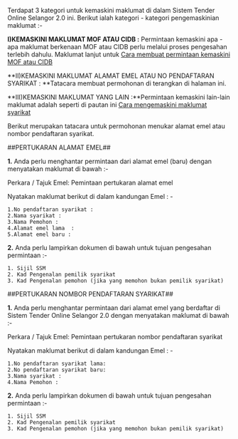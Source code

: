 Terdapat 3 kategori untuk kemaskini maklumat di dalam Sistem Tender Online Selangor 2.0 ini. Berikut ialah kategori - kategori pengemaskinian maklumat :-

**I)KEMASKINI MAKLUMAT MOF ATAU CIDB :** Permintaan kemaskini apa - apa maklumat berkenaan MOF atau CIDB perlu melalui proses pengesahan terlebih dahulu. Maklumat lanjut untuk [Cara membuat permintaan kemaskini MOF atau CIDB](/manuals/permintaan_kemaskini)

**II)KEMASKINI MAKLUMAT ALAMAT EMEL ATAU NO PENDAFTARAN SYARIKAT : **Tatacara membuat permohonan di terangkan di halaman ini.

**III)KEMASKINI MAKLUMAT YANG LAIN :**Permintaan kemaskini lain-lain maklumat adalah seperti di pautan ini [Cara mengemaskini maklumat syarikat](/manuals/kemaskini_syarikat)

Berikut merupakan tatacara untuk permohonan menukar alamat emel atau nombor pendaftaran syarikat.

##PERTUKARAN ALAMAT EMEL##

**1.** Anda perlu menghantar permintaan dari alamat emel (baru) dengan menyatakan maklumat di bawah :-

Perkara / Tajuk Emel: Pemintaan pertukaran alamat emel

Nyatakan maklumat berikut di dalam kandungan Emel : -

    1.No pendaftaran syarikat :
    2.Nama syarikat :
    3.Nama Pemohon :
    4.Alamat emel lama  :
    5.Alamat emel baru :

**2.** Anda perlu lampirkan dokumen di bawah untuk tujuan pengesahan permintaan :-

    1. Sijil SSM
    2. Kad Pengenalan pemilik syarikat
    3. Kad Pengenalan pemohon (jika yang memohon bukan pemilik syarikat)

##PERTUKARAN NOMBOR PENDAFTARAN SYARIKAT##

**1.** Anda perlu menghantar permintaan dari alamat emel yang berdaftar di Sistem Tender Online Selangor 2.0 dengan menyatakan maklumat di bawah :-

Perkara / Tajuk Emel: Pemintaan pertukaran nombor pendaftaran syarikat

Nyatakan maklumat berikut di dalam kandungan Emel : -

    1.No pendaftaran syarikat lama:
    2.No pendaftaran syarikat baru:
    3.Nama syarikat :
    4.Nama Pemohon :

**2.** Anda perlu lampirkan dokumen di bawah untuk tujuan pengesahan permintaan :-

    1. Sijil SSM
    2. Kad Pengenalan pemilik syarikat
    3. Kad Pengenalan pemohon (jika yang memohon bukan pemilik syarikat)













